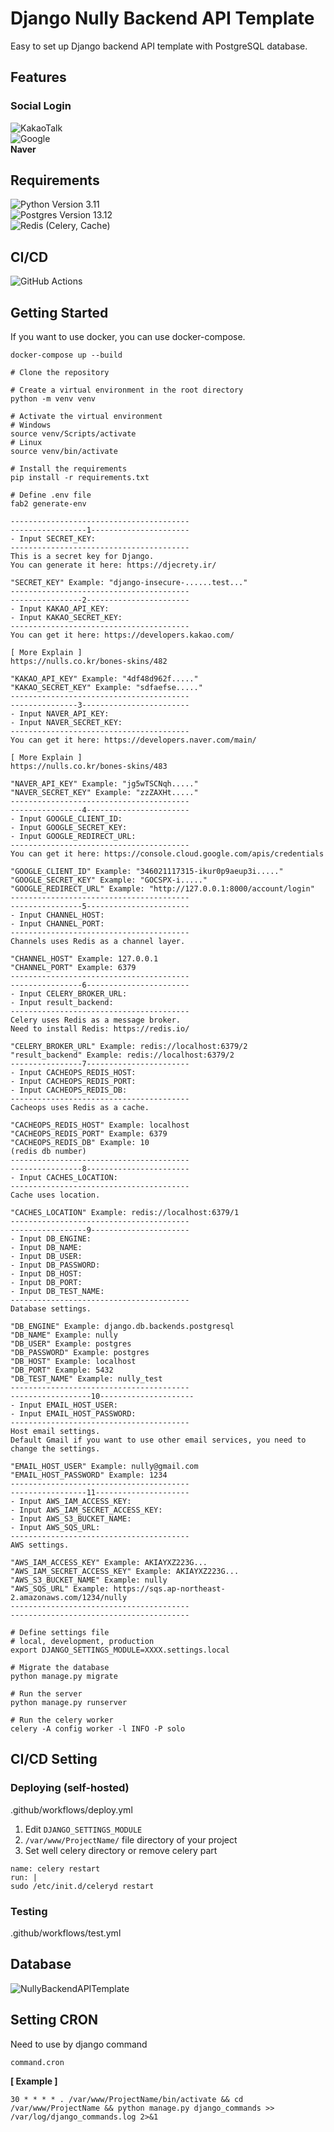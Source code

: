 # Django Nully Backend API Template

Easy to set up Django backend API template with PostgreSQL database.

## Features

### Social Login
![KakaoTalk](https://img.shields.io/badge/kakaotalk-ffcd00.svg?style=for-the-badge&logo=kakaotalk&logoColor=000000) <br>
![Google](https://img.shields.io/badge/google-4285F4?style=for-the-badge&logo=google&logoColor=white)<br>
**Naver**

## Requirements

![Python](https://img.shields.io/badge/python-3670A0?style=for-the-badge&logo=python&logoColor=ffdd54) Version 3.11 <br>
![Postgres](https://img.shields.io/badge/postgres-%23316192.svg?style=for-the-badge&logo=postgresql&logoColor=white) Version 13.12 <br>
![Redis](https://img.shields.io/badge/redis-%23DD0031.svg?style=for-the-badge&logo=redis&logoColor=white) (Celery, Cache) <br>

## CI/CD

![GitHub Actions](https://img.shields.io/badge/github%20actions-%232671E5.svg?style=for-the-badge&logo=githubactions&logoColor=white)

## Getting Started

If you want to use docker, you can use docker-compose.

```shell
docker-compose up --build
```

```shell
# Clone the repository

# Create a virtual environment in the root directory
python -m venv venv

# Activate the virtual environment
# Windows
source venv/Scripts/activate
# Linux
source venv/bin/activate

# Install the requirements
pip install -r requirements.txt

# Define .env file
fab2 generate-env

----------------------------------------
-----------------1----------------------
- Input SECRET_KEY:
----------------------------------------
This is a secret key for Django. 
You can generate it here: https://djecrety.ir/

"SECRET_KEY" Example: "django-insecure-......test..."
----------------------------------------
----------------2-----------------------
- Input KAKAO_API_KEY:
- Input KAKAO_SECRET_KEY:
----------------------------------------
You can get it here: https://developers.kakao.com/

[ More Explain ]
https://nulls.co.kr/bones-skins/482

"KAKAO_API_KEY" Example: "4df48d962f....."
"KAKAO_SECRET_KEY" Example: "sdfaefse....."
----------------------------------------
---------------3------------------------
- Input NAVER_API_KEY:
- Input NAVER_SECRET_KEY:
----------------------------------------
You can get it here: https://developers.naver.com/main/

[ More Explain ]
https://nulls.co.kr/bones-skins/483

"NAVER_API_KEY" Example: "jg5wTSCNqh....."
"NAVER_SECRET_KEY" Example: "zzZAXHt....."
----------------------------------------
----------------4-----------------------
- Input GOOGLE_CLIENT_ID:
- Input GOOGLE_SECRET_KEY:
- Input GOOGLE_REDIRECT_URL:
----------------------------------------
You can get it here: https://console.cloud.google.com/apis/credentials

"GOOGLE_CLIENT_ID" Example: "346021117315-ikur0p9aeup3i....."
"GOOGLE_SECRET_KEY" Example: "GOCSPX-i....."
"GOOGLE_REDIRECT_URL" Example: "http://127.0.0.1:8000/account/login"
----------------------------------------
----------------5-----------------------
- Input CHANNEL_HOST:
- Input CHANNEL_PORT:
----------------------------------------
Channels uses Redis as a channel layer.

"CHANNEL_HOST" Example: 127.0.0.1
"CHANNEL_PORT" Example: 6379
----------------------------------------
----------------6-----------------------
- Input CELERY_BROKER_URL:
- Input result_backend:
----------------------------------------
Celery uses Redis as a message broker.
Need to install Redis: https://redis.io/

"CELERY_BROKER_URL" Example: redis://localhost:6379/2
"result_backend" Example: redis://localhost:6379/2
----------------7-----------------------
- Input CACHEOPS_REDIS_HOST:
- Input CACHEOPS_REDIS_PORT:
- Input CACHEOPS_REDIS_DB:
----------------------------------------
Cacheops uses Redis as a cache.

"CACHEOPS_REDIS_HOST" Example: localhost
"CACHEOPS_REDIS_PORT" Example: 6379
"CACHEOPS_REDIS_DB" Example: 10
(redis db number)
----------------------------------------
----------------8-----------------------
- Input CACHES_LOCATION:
----------------------------------------
Cache uses location.

"CACHES_LOCATION" Example: redis://localhost:6379/1
----------------------------------------
-----------------9----------------------
- Input DB_ENGINE:
- Input DB_NAME:
- Input DB_USER:
- Input DB_PASSWORD:
- Input DB_HOST:
- Input DB_PORT:
- Input DB_TEST_NAME:
----------------------------------------
Database settings.

"DB_ENGINE" Example: django.db.backends.postgresql
"DB_NAME" Example: nully
"DB_USER" Example: postgres
"DB_PASSWORD" Example: postgres
"DB_HOST" Example: localhost
"DB_PORT" Example: 5432
"DB_TEST_NAME" Example: nully_test
----------------------------------------
------------------10---------------------
- Input EMAIL_HOST_USER:
- Input EMAIL_HOST_PASSWORD:
----------------------------------------
Host email settings.
Default Gmail if you want to use other email services, you need to change the settings.

"EMAIL_HOST_USER" Example: nully@gmail.com
"EMAIL_HOST_PASSWORD" Example: 1234
----------------------------------------
-----------------11---------------------
- Input AWS_IAM_ACCESS_KEY:
- Input AWS_IAM_SECRET_ACCESS_KEY:
- Input AWS_S3_BUCKET_NAME:
- Input AWS_SQS_URL:
----------------------------------------
AWS settings.

"AWS_IAM_ACCESS_KEY" Example: AKIAYXZ223G...
"AWS_IAM_SECRET_ACCESS_KEY" Example: AKIAYXZ223G...
"AWS_S3_BUCKET_NAME" Example: nully
"AWS_SQS_URL" Example: https://sqs.ap-northeast-2.amazonaws.com/1234/nully
----------------------------------------
----------------------------------------

# Define settings file
# local, development, production
export DJANGO_SETTINGS_MODULE=XXXX.settings.local

# Migrate the database
python manage.py migrate

# Run the server
python manage.py runserver

# Run the celery worker
celery -A config worker -l INFO -P solo
```


## CI/CD Setting

### Deploying (self-hosted)

.github/workflows/deploy.yml

1. Edit `DJANGO_SETTINGS_MODULE`
2. `/var/www/ProjectName/` file directory of your project
3. Set well celery directory or remove celery part
```
name: celery restart
run: |
sudo /etc/init.d/celeryd restart
```

### Testing

.github/workflows/test.yml

## Database

![NullyBackendAPITemplate](./docs/Database/NullyBakendAPITemplate.png)

## Setting CRON

Need to use by django command

`command.cron`

**[ Example ]**

```
30 * * * * . /var/www/ProjectName/bin/activate && cd /var/www/ProjectName && python manage.py django_commands >> /var/log/django_commands.log 2>&1
```
